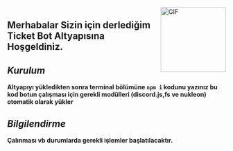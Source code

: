 <img align="right" height="150rem" alt="GIF" src="https://user-images.githubusercontent.com/78586675/121921369-9cabb880-cd41-11eb-8814-0da7526ab152.gif"/>


## Merhabalar Sizin için derlediğim **Ticket Bot** Altyapısına Hoşgeldiniz.

## <i> Kurulum </i>

**Altyapıyı yükledikten sonra terminal bölümüne ```npm i``` kodunu yazınız bu kod botun çalışması için gerekli modülleri (discord.js,fs ve nukleon) otomatik olarak yükler**

## <i> Bilgilendirme </i>

**Çalınması vb durumlarda gerekli işlemler başlatılacaktır.**
